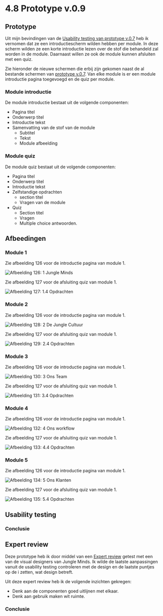 # 4.8 Prototype v.0.9

## Prototype

Uit mijn bevindingen van de [Usability testing van prototype v.0.7](../6.5-prototype-tests/6.5.5-usability-testing-v.0.7.md) heb ik vernomen dat ze een introductiescherm wilden hebben per module. In deze scherm wilden ze een korte introductie lezen over de stof die behandeld zal worden in de module. Daarnaast willen ze ook de module kunnen afsluiten met een quiz.

Zie hieronder de nieuwe schermen die erbij zijn gekomen naast de al bestande schermen van [prototype v.0.7](4.6-prototype-v.0.7.md). Van elke module is er een module introductie pagina toegevoegd en de quiz per module.

### Module introductie

De module introductie bestaat uit de volgende componenten:

* Pagina titel
* Onderwerp titel
* Introductie tekst
* Samenvatting van de stof van de module
  * Subtitel
  * Tekst
  * Module afbeelding

### Module quiz

De module quiz bestaat uit de volgende componenten:

* Pagina titel
* Onderwerp titel
* Introductie tekst
* Zelfstandige opdrachten
  * section titel
  * Vragen van de module
* Quiz 
  * Section titel
  * Vragen 
  * Multiple choice antwoorden.

## Afbeedingen

### Module 1

Zie afbeelding 126 voor de introductie pagina van module 1.

![Afbeelding 126: 1 Jungle Minds](../.gitbook/assets/module-1.png)

Zie afbeelding 127 voor de afsluiting quiz van module 1.

![Afbeelding 127: 1.4 Opdrachten](../.gitbook/assets/module-1.4.png)

### Module 2

Zie afbeelding 126 voor de introductie pagina van module 1.

![Afbeelding 128: 2 De Jungle Cultuur](../.gitbook/assets/module-2.png)

Zie afbeelding 127 voor de afsluiting quiz van module 1.

![Afbeelding 129: 2.4 Opdrachten](../.gitbook/assets/module-2.4.png)

### Module 3

Zie afbeelding 126 voor de introductie pagina van module 1.

![Afbeelding 130: 3 Ons Team](../.gitbook/assets/module-3.png)

Zie afbeelding 127 voor de afsluiting quiz van module 1.

![Afbeelding 131: 3.4 Opdrachten](../.gitbook/assets/module-3.4%20%281%29.png)

### Module 4

Zie afbeelding 126 voor de introductie pagina van module 1.

![Afbeelding 132: 4 Ons workflow](../.gitbook/assets/module-4%20%281%29.jpg)

Zie afbeelding 127 voor de afsluiting quiz van module 1.

![Afbeelding 133: 4.4 Opdrachten](../.gitbook/assets/module-4.4%20%281%29.jpg)

### Module 5

Zie afbeelding 126 voor de introductie pagina van module 1.

![Afbeelding 134: 5 Ons Klanten](../.gitbook/assets/module-5%20%281%29.jpg)

Zie afbeelding 127 voor de afsluiting quiz van module 1.

![Afbeelding 135: 5.4 Opdrachten](../.gitbook/assets/module-5.4%20%281%29.jpg)

## Usability testing



### Conclusie



## Expert review

Deze prototype heb ik door middel van een [Expert review](../6.5-prototype-tests/6.5.4-expert-review-v0.5.md) getest met een van de visual designers van Jungle Minds. Ik wilde de laatste aanpassingen vanuit de usability testing controleren met de design en de laatste puntjes op de i zetten, wat design betreft.

Uit deze expert review heb ik de volgende inzichten gekregen:

* Denk aan de componenten goed uitlijnen met elkaar.
* Denk aan gebruik maken wit ruimte.



### Conclusie



